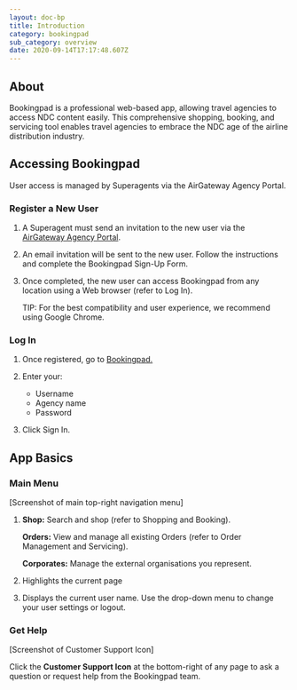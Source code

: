```yaml
---
layout: doc-bp
title: Introduction
category: bookingpad
sub_category: overview
date: 2020-09-14T17:17:48.607Z
---
```

## About

Bookingpad is a professional web-based app, allowing travel agencies to access NDC content easily. This comprehensive shopping, booking, and servicing tool enables travel agencies to embrace the NDC age of the airline distribution industry.

## Accessing Bookingpad

User access is managed by Superagents via the AirGateway Agency Portal.

### Register a New User

1. A Superagent must send an invitation to the new user via the [AirGateway Agency Portal](https://agency.airgateway.com/).
2. An email invitation will be sent to the new user. Follow the instructions and complete the Bookingpad Sign-Up Form.
3. Once completed, the new user can access Bookingpad from any location using a Web browser (refer to Log In).

   TIP: For the best compatibility and user experience, we recommend using Google Chrome.

### Log In

1. Once registered, go to [Bookingpad.](https://app.airgateway.net/)
2. Enter your:

   * Username
   * Agency name
   * Password
3. Click Sign In.

## **App Basics**

### **Main Menu**

\[Screenshot of main top-right navigation menu]

1. **Shop:** Search and shop (refer to Shopping and Booking).

   **Orders:** View and manage all existing Orders (refer to Order Management and Servicing).

   **Corporates:** Manage the external organisations you represent.
2. Highlights the current page
3. Displays the current user name. Use the drop-down menu to change your user settings or logout.

### **Get Help**

\[Screenshot of Customer Support Icon]

Click the **Customer Support Icon** at the bottom-right of any page to ask a question or request help from the Bookingpad team.